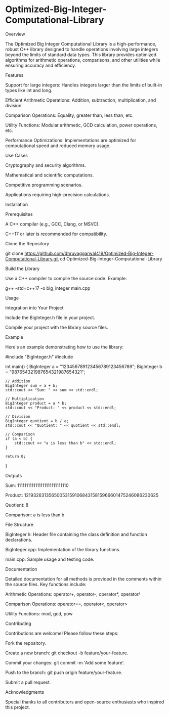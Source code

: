 # Optimized-Big-Integer-Computational-Library

Overview

The Optimized Big Integer Computational Library is a high-performance, robust C++ library designed to handle operations involving large integers beyond the limits of standard data types. This library provides optimized algorithms for arithmetic operations, comparisons, and other utilities while ensuring accuracy and efficiency.

Features

Support for large integers: Handles integers larger than the limits of built-in types like int and long.

Efficient Arithmetic Operations: Addition, subtraction, multiplication, and division.

Comparison Operations: Equality, greater than, less than, etc.

Utility Functions: Modular arithmetic, GCD calculation, power operations, etc.

Performance Optimizations: Implementations are optimized for computational speed and reduced memory usage.

Use Cases

Cryptography and security algorithms.

Mathematical and scientific computations.

Competitive programming scenarios.

Applications requiring high-precision calculations.

Installation

Prerequisites

A C++ compiler (e.g., GCC, Clang, or MSVC).

C++17 or later is recommended for compatibility.

Clone the Repository

git clone https://github.com/dhruvaggarwal419/Optimized-Big-Integer-Computational-Library.git
cd Optimized-Big-Integer-Computational-Library

Build the Library

Use a C++ compiler to compile the source code. Example:

g++ -std=c++17 -o big_integer main.cpp

Usage

Integration into Your Project

Include the BigInteger.h file in your project.

Compile your project with the library source files.

Example

Here's an example demonstrating how to use the library:

#include "BigInteger.h"
#include <iostream>

int main() {
    BigInteger a = "123456789123456789123456789";
    BigInteger b = "987654321987654321987654321";

    // Addition
    BigInteger sum = a + b;
    std::cout << "Sum: " << sum << std::endl;

    // Multiplication
    BigInteger product = a * b;
    std::cout << "Product: " << product << std::endl;

    // Division
    BigInteger quotient = b / a;
    std::cout << "Quotient: " << quotient << std::endl;

    // Comparison
    if (a < b) {
        std::cout << "a is less than b" << std::endl;
    }

    return 0;
}

Outputs

Sum: 1111111111111111111111111110

Product: 1219326313565005315910684315815966601475246086230625

Quotient: 8

Comparison: a is less than b

File Structure

BigInteger.h: Header file containing the class definition and function declarations.

BigInteger.cpp: Implementation of the library functions.

main.cpp: Sample usage and testing code.

Documentation

Detailed documentation for all methods is provided in the comments within the source files. Key functions include:

Arithmetic Operations: operator+, operator-, operator*, operator/

Comparison Operations: operator==, operator<, operator>

Utility Functions: mod, gcd, pow

Contributing

Contributions are welcome! Please follow these steps:

Fork the repository.

Create a new branch: git checkout -b feature/your-feature.

Commit your changes: git commit -m 'Add some feature'.

Push to the branch: git push origin feature/your-feature.

Submit a pull request.

Acknowledgments

Special thanks to all contributors and open-source enthusiasts who inspired this project.

